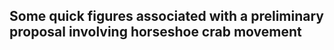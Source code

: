 
## Some quick figures associated with a preliminary proposal involving horseshoe crab movement

[](figures/chord_max_only.png)
